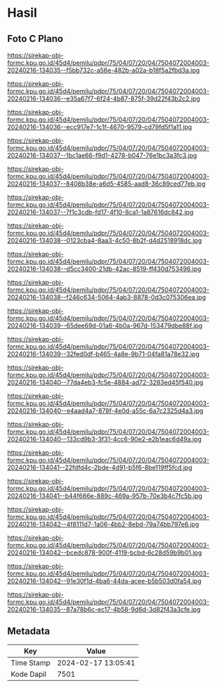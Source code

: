 # Hasil

## Foto C Plano

https://sirekap-obj-formc.kpu.go.id/45d4/pemilu/pdpr/75/04/07/20/04/7504072004003-20240216-134035--f5bb732c-a56e-482b-a02a-b18f5a2fbd3a.jpg

https://sirekap-obj-formc.kpu.go.id/45d4/pemilu/pdpr/75/04/07/20/04/7504072004003-20240216-134036--e35a67f7-6f24-4b87-875f-39d22f43b2c2.jpg

https://sirekap-obj-formc.kpu.go.id/45d4/pemilu/pdpr/75/04/07/20/04/7504072004003-20240216-134036--ecc917e7-1c1f-4670-9579-cd79fd5f1a11.jpg

https://sirekap-obj-formc.kpu.go.id/45d4/pemilu/pdpr/75/04/07/20/04/7504072004003-20240216-134037--1bc1ae66-f9d1-4278-b047-76e1bc3a3fc3.jpg

https://sirekap-obj-formc.kpu.go.id/45d4/pemilu/pdpr/75/04/07/20/04/7504072004003-20240216-134037--8408b38e-a6d5-4585-aad8-36c89ced77eb.jpg

https://sirekap-obj-formc.kpu.go.id/45d4/pemilu/pdpr/75/04/07/20/04/7504072004003-20240216-134037--7f1c3cdb-fd17-4f10-8ca1-1a87616dc842.jpg

https://sirekap-obj-formc.kpu.go.id/45d4/pemilu/pdpr/75/04/07/20/04/7504072004003-20240216-134038--0123cba4-8aa3-4c50-8b2f-d4d2518918dc.jpg

https://sirekap-obj-formc.kpu.go.id/45d4/pemilu/pdpr/75/04/07/20/04/7504072004003-20240216-134038--d5cc3400-21db-42ac-8519-ff430d753496.jpg

https://sirekap-obj-formc.kpu.go.id/45d4/pemilu/pdpr/75/04/07/20/04/7504072004003-20240216-134038--f246c634-5064-4ab3-8878-0d3c075306ea.jpg

https://sirekap-obj-formc.kpu.go.id/45d4/pemilu/pdpr/75/04/07/20/04/7504072004003-20240216-134039--65dee69d-01a6-4b0a-967d-153479dbe88f.jpg

https://sirekap-obj-formc.kpu.go.id/45d4/pemilu/pdpr/75/04/07/20/04/7504072004003-20240216-134039--32fed0df-b465-4a8e-9b71-04fa81a78e32.jpg

https://sirekap-obj-formc.kpu.go.id/45d4/pemilu/pdpr/75/04/07/20/04/7504072004003-20240216-134040--77da4eb3-fc5e-4884-ad72-3283ed45f540.jpg

https://sirekap-obj-formc.kpu.go.id/45d4/pemilu/pdpr/75/04/07/20/04/7504072004003-20240216-134040--e4aad4a7-878f-4e0d-a55c-6a7c2325d4a3.jpg

https://sirekap-obj-formc.kpu.go.id/45d4/pemilu/pdpr/75/04/07/20/04/7504072004003-20240216-134040--133cd9b3-3f31-4cc6-90e2-e2b1eac6d49a.jpg

https://sirekap-obj-formc.kpu.go.id/45d4/pemilu/pdpr/75/04/07/20/04/7504072004003-20240216-134041--22fdfd4c-2bde-4d91-b5f6-8be119ff5fcd.jpg

https://sirekap-obj-formc.kpu.go.id/45d4/pemilu/pdpr/75/04/07/20/04/7504072004003-20240216-134041--b44f666e-889c-469a-957b-70e3b4c7fc5b.jpg

https://sirekap-obj-formc.kpu.go.id/45d4/pemilu/pdpr/75/04/07/20/04/7504072004003-20240216-134042--4f8111d7-1a06-4bb2-8ebd-79a74bb797e6.jpg

https://sirekap-obj-formc.kpu.go.id/45d4/pemilu/pdpr/75/04/07/20/04/7504072004003-20240216-134042--bcedc878-900f-4119-bcbd-6c28d59b9b01.jpg

https://sirekap-obj-formc.kpu.go.id/45d4/pemilu/pdpr/75/04/07/20/04/7504072004003-20240216-134042--91e30f1d-4ba6-44da-acee-b5b503d0fa54.jpg

https://sirekap-obj-formc.kpu.go.id/45d4/pemilu/pdpr/75/04/07/20/04/7504072004003-20240216-134035--87a78b6c-ec17-4b58-9d6d-3d82f43a3cfe.jpg


## Metadata

| Key        | Value               |
| ---------- | ------------------- |
| Time Stamp | 2024-02-17 13:05:41 |
| Kode Dapil | 7501                |



